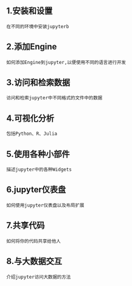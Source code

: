 1.安装和设置  
--
```  
在不同的环境中安装jupyterb  
```  
2.添加Engine  
--  
```  
如何添加Engine到jupyter,以便使用不同的语言进行开发  
```  
3.访问和检索数据  
--  
```
访问和检索jupyter中不同格式的文件中的数据  
```  
4.可视化分析  
--  
```  
包括Python、R、Julia  
```
5.使用各种小部件  
--  
```  
描述jupyter中的各种Widgets  
```
6.jupyter仪表盘  
--  
```  
如何使用jupyter仪表盘以及布局扩展  
```  
7.共享代码  
--  
```  
如何将你的代码共享给他人  
```  
8.与大数据交互  
--  
```  
介绍jupyter访问大数据的方法  
```  
